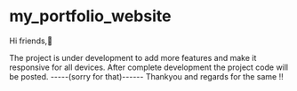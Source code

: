 # my_portfolio_website 
Hi friends,🙂

The project is under development to add more features and make it responsive for all devices.
After complete development the project code will be posted. -----(sorry for that)------
Thankyou and regards for the same !!
